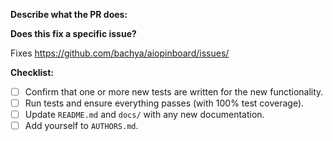 **Describe what the PR does:**

**Does this fix a specific issue?**

Fixes https://github.com/bachya/aiopinboard/issues/<ISSUE ID>

**Checklist:**

- [ ] Confirm that one or more new tests are written for the new functionality.
- [ ] Run tests and ensure everything passes (with 100% test coverage).
- [ ] Update `README.md` and `docs/` with any new documentation.
- [ ] Add yourself to `AUTHORS.md`.
